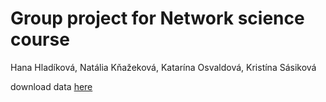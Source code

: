 # Group project for Network science course

Hana Hladíková, Natália Kňažeková, Katarína Osvaldová, Kristína Sásiková


download data [here](https://nrvis.com/download/data/dynamic/rec-amz-Books.zip)
